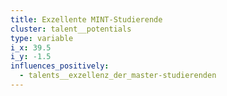 ```yaml
---
title: Exzellente MINT-Studierende
cluster: talent__potentials
type: variable
i_x: 39.5
i_y: -1.5
influences_positively:
  - talents__exzellenz_der_master-studierenden
---
```

